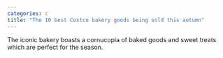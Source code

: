 ```yaml
---
categories: c
title: "The 10 best Costco bakery goods being sold this autumn"
---
```

The iconic bakery boasts a cornucopia of baked goods and sweet treats which are perfect for the season.